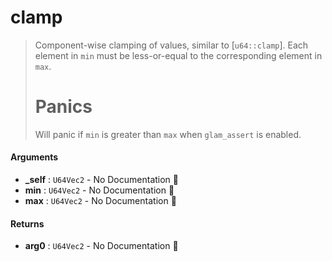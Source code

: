 # clamp

>  Component-wise clamping of values, similar to [`u64::clamp`].
>  Each element in `min` must be less-or-equal to the corresponding element in `max`.
>  # Panics
>  Will panic if `min` is greater than `max` when `glam_assert` is enabled.

#### Arguments

- **\_self** : `U64Vec2` \- No Documentation 🚧
- **min** : `U64Vec2` \- No Documentation 🚧
- **max** : `U64Vec2` \- No Documentation 🚧

#### Returns

- **arg0** : `U64Vec2` \- No Documentation 🚧